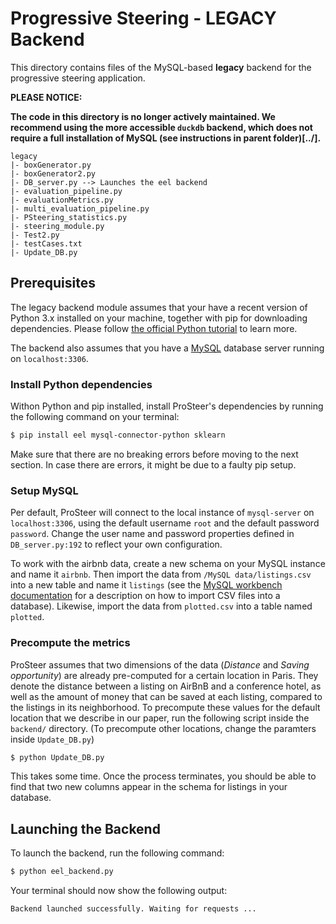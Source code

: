 # Progressive Steering - LEGACY Backend
This directory contains files of the MySQL-based __legacy__ backend for the progressive steering application.

__PLEASE NOTICE:__

__The code in this directory is no longer actively maintained. We recommend using the more accessible ```duckdb``` backend, which does not require a full installation of MySQL (see instructions in parent folder)[../].__

```
legacy
|- boxGenerator.py
|- boxGenerator2.py
|- DB_server.py --> Launches the eel backend
|- evaluation_pipeline.py
|- evaluationMetrics.py
|- multi_evaluation_pipeline.py
|- PSteering_statistics.py
|- steering_module.py
|- Test2.py
|- testCases.txt
|- Update_DB.py
```

## Prerequisites
The legacy backend module assumes that your have a recent version of Python 3.x installed on your machine, together with pip for downloading dependencies.
Please follow [the official Python tutorial](https://wiki.python.org/moin/BeginnersGuide/Download) to learn more.

The backend also assumes that you have a [MySQL](https://dev.mysql.com/downloads/) database server running on `localhost:3306`.


### Install Python dependencies
Withon Python and pip installed, install ProSteer's dependencies by running the following command on your terminal:

```sh
$ pip install eel mysql-connector-python sklearn
```

Make sure that there are no breaking errors before moving to the next section.
In case there are errors, it might be due to a faulty pip setup.


### Setup MySQL
Per default, ProSteer will connect to the local instance of `mysql-server` on `localhost:3306`, using the default username `root` and the default password `password`.
Change the user name and password properties defined in `DB_server.py:192` to reflect your own configuration.

To work with the airbnb data, create a new schema on your MySQL instance and name it `airbnb`.
Then import the data from `/MySQL data/listings.csv` into a new table and name it `listings` (see the [MySQL workbench documentation](https://dev.mysql.com/doc/workbench/en/wb-admin-export-import-table.html) for a description on how to import CSV files into a database). Likewise, import the data from `plotted.csv` into a table named `plotted`.


### Precompute the metrics
ProSteer assumes that two dimensions of the data (_Distance_ and _Saving opportunity_) are already pre-computed for a certain location in Paris.
They denote the distance between a listing on AirBnB and a conference hotel, as well as the amount of money that can be saved at each listing, compared to the listings in its neighborhood.
To precompute these values for the default location that we describe in our paper, run the following script inside the `backend/` directory.
(To precompute other locations, change the paramters inside `Update_DB.py`)

```sh
$ python Update_DB.py
```

This takes some time.
Once the process terminates, you should be able to find that two new columns appear in the schema for listings in your database.


## Launching the Backend
To launch the backend, run the following command:

```sh
$ python eel_backend.py
```

Your terminal should now show the following output:
```sh
Backend launched successfully. Waiting for requests ...
```